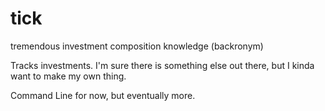 # tick
tremendous investment composition knowledge (backronym)

Tracks investments. I'm sure there is something else out there, but I 
kinda want to make my own thing.

Command Line for now, but eventually more.

